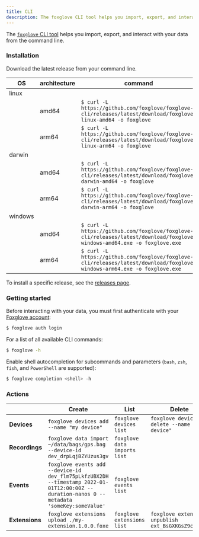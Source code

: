 ```yaml
---
title: CLI
description: The foxglove CLI tool helps you import, export, and interact with your data from the command line.
---
```


The [`foxglove` CLI tool](https://github.com/foxglove/foxglove-cli) helps you import, export, and interact with your data from the command line.

### Installation

Download the latest release from your command line.

| OS      | architecture | command                                                                                                                  |
| ------- | ------------ | ------------------------------------------------------------------------------------------------------------------------ |
| linux   |
|         | amd64        | `$ curl -L https://github.com/foxglove/foxglove-cli/releases/latest/download/foxglove-linux-amd64 -o foxglove`           |
|         | arm64        | `$ curl -L https://github.com/foxglove/foxglove-cli/releases/latest/download/foxglove-linux-arm64 -o foxglove`           |
| darwin  |
|         | amd64        | `$ curl -L https://github.com/foxglove/foxglove-cli/releases/latest/download/foxglove-darwin-amd64 -o foxglove`          |
|         | arm64        | `$ curl -L https://github.com/foxglove/foxglove-cli/releases/latest/download/foxglove-darwin-arm64 -o foxglove`          |
| windows |
|         | amd64        | `$ curl -L https://github.com/foxglove/foxglove-cli/releases/latest/download/foxglove-windows-amd64.exe -o foxglove.exe` |
|         | arm64        | `$ curl -L https://github.com/foxglove/foxglove-cli/releases/latest/download/foxglove-windows-arm64.exe -o foxglove.exe` |

To install a specific release, see the [releases page](https://github.com/foxglove/foxglove-cli/releases).

### Getting started

Before interacting with your data, you must first authenticate with your [Foxglove account](https://console.foxglove.dev/signup):

```bash
$ foxglove auth login
```

For a list of all available CLI commands:

```bash
$ foxglove -h
```

Enable shell autocompletion for subcommands and parameters (`bash`, `zsh`, `fish`, and `PowerShell` are supported):

```bash
$ foxglove completion <shell> -h
```

### Actions

|                | Create                                                                                                                                    | List                         | Delete                                              |
| -------------- | ----------------------------------------------------------------------------------------------------------------------------------------- | ---------------------------- | --------------------------------------------------- |
| **Devices**    | `foxglove devices add --name "my device"`                                                                                                 | `foxglove devices list`      | `foxglove devices delete --name "my device"`        |
| **Recordings** | `foxglove data import ~/data/bags/gps.bag --device-id dev_drpLqjBZYUzus3gv`                                                               | `foxglove data imports list` |                                                     |
| **Events**     | `foxglove events add --device-id dev_flm75pLkfzUBX2DH --timestamp 2022-01-01T12:00:00Z --duration-nanos 0 --metadata 'someKey:someValue'` | `foxglove events list`       |                                                     |
| **Extensions** | `foxglove extensions upload ./my-extension.1.0.0.foxe`                                                                                    | `foxglove extensions list`   | `foxglove extensions unpublish ext_BsGXKGsZ9c4WQF1` |
